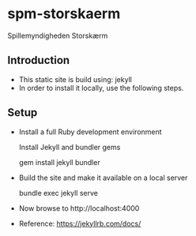# spm-storskaerm
Spillemyndigheden Storskærm

## Introduction

- This static site is build using: jekyll
- In order to install it locally, use the following steps.

## Setup


 - Install a full Ruby development environment

    Install Jekyll and bundler gems

    gem install jekyll bundler


 - Build the site and make it available on a local server

    bundle exec jekyll serve


 - Now browse to http://localhost:4000

 - Reference: https://jekyllrb.com/docs/

